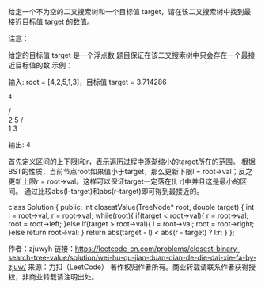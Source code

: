 给定一个不为空的二叉搜索树和一个目标值 target，请在该二叉搜索树中找到最接近目标值 target 的数值。

注意：

给定的目标值 target 是一个浮点数
题目保证在该二叉搜索树中只会存在一个最接近目标值的数
示例：

输入: root = [4,2,5,1,3]，目标值 target = 3.714286

    4
   / \
  2   5
 / \
1   3

输出: 4


首先定义区间的上下限l和r，表示遍历过程中逐渐缩小的target所在的范围。
根据BST的性质，当前节点root如果值小于target，那么更新下限l = root->val；反之更新上限r = root->val。这样可以保证target一定落在(l, r)中并且这是最小的区间。
通过比较abs(l-target)和abs(r-target)即可得到最接近的。

class Solution {
public:
    int closestValue(TreeNode* root, double target) {
        int l = root->val, r = root->val;
        while(root){
            if(target < root->val){
                r = root->val;
                root = root->left;
            }else if(target > root->val){
                l = root->val;
                root = root->right;
            }else
                return root->val;
        }
        return abs(target - l) < abs(r - target) ? l:r;
    }
};

作者：zjuwyh
链接：https://leetcode-cn.com/problems/closest-binary-search-tree-value/solution/wei-hu-qu-jian-duan-dian-de-die-dai-xie-fa-by-zjuw/
来源：力扣（LeetCode）
著作权归作者所有。商业转载请联系作者获得授权，非商业转载请注明出处。